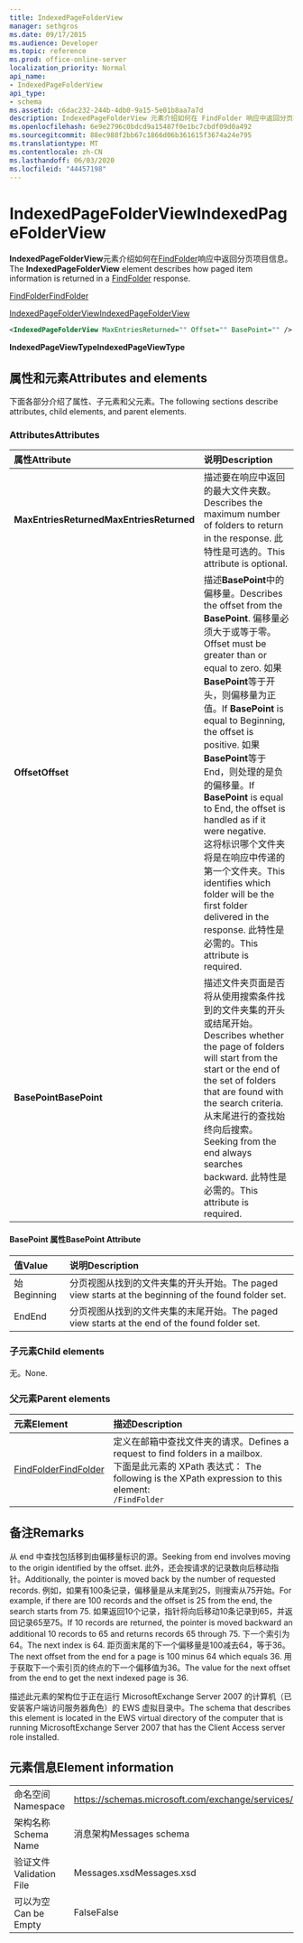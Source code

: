 ```yaml
---
title: IndexedPageFolderView
manager: sethgros
ms.date: 09/17/2015
ms.audience: Developer
ms.topic: reference
ms.prod: office-online-server
localization_priority: Normal
api_name:
- IndexedPageFolderView
api_type:
- schema
ms.assetid: c6dac232-244b-4db0-9a15-5e01b8aa7a7d
description: IndexedPageFolderView 元素介绍如何在 FindFolder 响应中返回分页项目信息。
ms.openlocfilehash: 6e9e2796c0bdcd9a15487f0e1bc7cbdf09d0a492
ms.sourcegitcommit: 88ec988f2bb67c1866d06b361615f3674a24e795
ms.translationtype: MT
ms.contentlocale: zh-CN
ms.lasthandoff: 06/03/2020
ms.locfileid: "44457198"
---
```

# <a name="indexedpagefolderview"></a><span data-ttu-id="26e58-103">IndexedPageFolderView</span><span class="sxs-lookup"><span data-stu-id="26e58-103">IndexedPageFolderView</span></span>

<span data-ttu-id="26e58-104">**IndexedPageFolderView**元素介绍如何在[FindFolder](findfolder.md)响应中返回分页项目信息。</span><span class="sxs-lookup"><span data-stu-id="26e58-104">The **IndexedPageFolderView** element describes how paged item information is returned in a [FindFolder](findfolder.md) response.</span></span> 
  
[<span data-ttu-id="26e58-105">FindFolder</span><span class="sxs-lookup"><span data-stu-id="26e58-105">FindFolder</span></span>](findfolder.md)
  
[<span data-ttu-id="26e58-106">IndexedPageFolderView</span><span class="sxs-lookup"><span data-stu-id="26e58-106">IndexedPageFolderView</span></span>](indexedpagefolderview.md)
  
```xml
<IndexedPageFolderView MaxEntriesReturned="" Offset="" BasePoint="" />
```

 <span data-ttu-id="26e58-107">**IndexedPageViewType**</span><span class="sxs-lookup"><span data-stu-id="26e58-107">**IndexedPageViewType**</span></span>
## <a name="attributes-and-elements"></a><span data-ttu-id="26e58-108">属性和元素</span><span class="sxs-lookup"><span data-stu-id="26e58-108">Attributes and elements</span></span>

<span data-ttu-id="26e58-109">下面各部分介绍了属性、子元素和父元素。</span><span class="sxs-lookup"><span data-stu-id="26e58-109">The following sections describe attributes, child elements, and parent elements.</span></span>
  
### <a name="attributes"></a><span data-ttu-id="26e58-110">Attributes</span><span class="sxs-lookup"><span data-stu-id="26e58-110">Attributes</span></span>

|<span data-ttu-id="26e58-111">**属性**</span><span class="sxs-lookup"><span data-stu-id="26e58-111">**Attribute**</span></span>|<span data-ttu-id="26e58-112">**说明**</span><span class="sxs-lookup"><span data-stu-id="26e58-112">**Description**</span></span>|
|:-----|:-----|
|<span data-ttu-id="26e58-113">**MaxEntriesReturned**</span><span class="sxs-lookup"><span data-stu-id="26e58-113">**MaxEntriesReturned**</span></span> <br/> |<span data-ttu-id="26e58-114">描述要在响应中返回的最大文件夹数。</span><span class="sxs-lookup"><span data-stu-id="26e58-114">Describes the maximum number of folders to return in the response.</span></span> <span data-ttu-id="26e58-115">此特性是可选的。</span><span class="sxs-lookup"><span data-stu-id="26e58-115">This attribute is optional.</span></span>  <br/> |
|<span data-ttu-id="26e58-116">**Offset**</span><span class="sxs-lookup"><span data-stu-id="26e58-116">**Offset**</span></span> <br/> |<span data-ttu-id="26e58-117">描述**BasePoint**中的偏移量。</span><span class="sxs-lookup"><span data-stu-id="26e58-117">Describes the offset from the **BasePoint**.</span></span> <span data-ttu-id="26e58-118">偏移量必须大于或等于零。</span><span class="sxs-lookup"><span data-stu-id="26e58-118">Offset must be greater than or equal to zero.</span></span> <span data-ttu-id="26e58-119">如果**BasePoint**等于开头，则偏移量为正值。</span><span class="sxs-lookup"><span data-stu-id="26e58-119">If **BasePoint** is equal to Beginning, the offset is positive.</span></span> <span data-ttu-id="26e58-120">如果**BasePoint**等于 End，则处理的是负的偏移量。</span><span class="sxs-lookup"><span data-stu-id="26e58-120">If **BasePoint** is equal to End, the offset is handled as if it were negative.</span></span>  <br/> <span data-ttu-id="26e58-121">这将标识哪个文件夹将是在响应中传递的第一个文件夹。</span><span class="sxs-lookup"><span data-stu-id="26e58-121">This identifies which folder will be the first folder delivered in the response.</span></span> <span data-ttu-id="26e58-122">此特性是必需的。</span><span class="sxs-lookup"><span data-stu-id="26e58-122">This attribute is required.</span></span>  <br/> |
|<span data-ttu-id="26e58-123">**BasePoint**</span><span class="sxs-lookup"><span data-stu-id="26e58-123">**BasePoint**</span></span> <br/> |<span data-ttu-id="26e58-124">描述文件夹页面是否将从使用搜索条件找到的文件夹集的开头或结尾开始。</span><span class="sxs-lookup"><span data-stu-id="26e58-124">Describes whether the page of folders will start from the start or the end of the set of folders that are found with the search criteria.</span></span> <span data-ttu-id="26e58-125">从末尾进行的查找始终向后搜索。</span><span class="sxs-lookup"><span data-stu-id="26e58-125">Seeking from the end always searches backward.</span></span> <span data-ttu-id="26e58-126">此特性是必需的。</span><span class="sxs-lookup"><span data-stu-id="26e58-126">This attribute is required.</span></span>  <br/> |
   
#### <a name="basepoint-attribute"></a><span data-ttu-id="26e58-127">BasePoint 属性</span><span class="sxs-lookup"><span data-stu-id="26e58-127">BasePoint Attribute</span></span>

|<span data-ttu-id="26e58-128">**值**</span><span class="sxs-lookup"><span data-stu-id="26e58-128">**Value**</span></span>|<span data-ttu-id="26e58-129">**说明**</span><span class="sxs-lookup"><span data-stu-id="26e58-129">**Description**</span></span>|
|:-----|:-----|
|<span data-ttu-id="26e58-130">始</span><span class="sxs-lookup"><span data-stu-id="26e58-130">Beginning</span></span>  <br/> |<span data-ttu-id="26e58-131">分页视图从找到的文件夹集的开头开始。</span><span class="sxs-lookup"><span data-stu-id="26e58-131">The paged view starts at the beginning of the found folder set.</span></span>  <br/> |
|<span data-ttu-id="26e58-132">End</span><span class="sxs-lookup"><span data-stu-id="26e58-132">End</span></span>  <br/> |<span data-ttu-id="26e58-133">分页视图从找到的文件夹集的末尾开始。</span><span class="sxs-lookup"><span data-stu-id="26e58-133">The paged view starts at the end of the found folder set.</span></span>  <br/> |
   
### <a name="child-elements"></a><span data-ttu-id="26e58-134">子元素</span><span class="sxs-lookup"><span data-stu-id="26e58-134">Child elements</span></span>

<span data-ttu-id="26e58-135">无。</span><span class="sxs-lookup"><span data-stu-id="26e58-135">None.</span></span>
  
### <a name="parent-elements"></a><span data-ttu-id="26e58-136">父元素</span><span class="sxs-lookup"><span data-stu-id="26e58-136">Parent elements</span></span>

|<span data-ttu-id="26e58-137">**元素**</span><span class="sxs-lookup"><span data-stu-id="26e58-137">**Element**</span></span>|<span data-ttu-id="26e58-138">**描述**</span><span class="sxs-lookup"><span data-stu-id="26e58-138">**Description**</span></span>|
|:-----|:-----|
|[<span data-ttu-id="26e58-139">FindFolder</span><span class="sxs-lookup"><span data-stu-id="26e58-139">FindFolder</span></span>](findfolder.md) <br/> |<span data-ttu-id="26e58-140">定义在邮箱中查找文件夹的请求。</span><span class="sxs-lookup"><span data-stu-id="26e58-140">Defines a request to find folders in a mailbox.</span></span>  <br/> <span data-ttu-id="26e58-141">下面是此元素的 XPath 表达式： </span><span class="sxs-lookup"><span data-stu-id="26e58-141">The following is the XPath expression to this element:</span></span>  <br/>  `/FindFolder` <br/> |
   
## <a name="remarks"></a><span data-ttu-id="26e58-142">备注</span><span class="sxs-lookup"><span data-stu-id="26e58-142">Remarks</span></span>

<span data-ttu-id="26e58-143">从 end 中查找包括移到由偏移量标识的源。</span><span class="sxs-lookup"><span data-stu-id="26e58-143">Seeking from end involves moving to the origin identified by the offset.</span></span> <span data-ttu-id="26e58-144">此外，还会按请求的记录数向后移动指针。</span><span class="sxs-lookup"><span data-stu-id="26e58-144">Additionally, the pointer is moved back by the number of requested records.</span></span> <span data-ttu-id="26e58-145">例如，如果有100条记录，偏移量是从末尾到25，则搜索从75开始。</span><span class="sxs-lookup"><span data-stu-id="26e58-145">For example, if there are 100 records and the offset is 25 from the end, the search starts from 75.</span></span> <span data-ttu-id="26e58-146">如果返回10个记录，指针将向后移动10条记录到65，并返回记录65至75。</span><span class="sxs-lookup"><span data-stu-id="26e58-146">If 10 records are returned, the pointer is moved backward an additional 10 records to 65 and returns records 65 through 75.</span></span> <span data-ttu-id="26e58-147">下一个索引为64。</span><span class="sxs-lookup"><span data-stu-id="26e58-147">The next index is 64.</span></span> <span data-ttu-id="26e58-148">距页面末尾的下一个偏移量是100减去64，等于36。</span><span class="sxs-lookup"><span data-stu-id="26e58-148">The next offset from the end for a page is 100 minus 64 which equals 36.</span></span> <span data-ttu-id="26e58-149">用于获取下一个索引页的终点的下一个偏移值为36。</span><span class="sxs-lookup"><span data-stu-id="26e58-149">The value for the next offset from the end to get the next indexed page is 36.</span></span>
  
<span data-ttu-id="26e58-150">描述此元素的架构位于正在运行 MicrosoftExchange Server 2007 的计算机（已安装客户端访问服务器角色）的 EWS 虚拟目录中。</span><span class="sxs-lookup"><span data-stu-id="26e58-150">The schema that describes this element is located in the EWS virtual directory of the computer that is running MicrosoftExchange Server 2007 that has the Client Access server role installed.</span></span>
  
## <a name="element-information"></a><span data-ttu-id="26e58-151">元素信息</span><span class="sxs-lookup"><span data-stu-id="26e58-151">Element information</span></span>

|||
|:-----|:-----|
|<span data-ttu-id="26e58-152">命名空间</span><span class="sxs-lookup"><span data-stu-id="26e58-152">Namespace</span></span>  <br/> |https://schemas.microsoft.com/exchange/services/2006/messages  <br/> |
|<span data-ttu-id="26e58-153">架构名称</span><span class="sxs-lookup"><span data-stu-id="26e58-153">Schema Name</span></span>  <br/> |<span data-ttu-id="26e58-154">消息架构</span><span class="sxs-lookup"><span data-stu-id="26e58-154">Messages schema</span></span>  <br/> |
|<span data-ttu-id="26e58-155">验证文件</span><span class="sxs-lookup"><span data-stu-id="26e58-155">Validation File</span></span>  <br/> |<span data-ttu-id="26e58-156">Messages.xsd</span><span class="sxs-lookup"><span data-stu-id="26e58-156">Messages.xsd</span></span>  <br/> |
|<span data-ttu-id="26e58-157">可以为空</span><span class="sxs-lookup"><span data-stu-id="26e58-157">Can be Empty</span></span>  <br/> |<span data-ttu-id="26e58-158">False</span><span class="sxs-lookup"><span data-stu-id="26e58-158">False</span></span>  <br/> |
   

